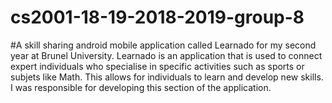 # cs2001-18-19-2018-2019-group-8
#A skill sharing android mobile application called Learnado for my second year at Brunel University. Learnado is an application that is used to connect expert individuals who specialise in specific activities such as sports or subjets like Math. This allows for individuals to learn and develop new skills. I was responsible for developing this section of the application.
